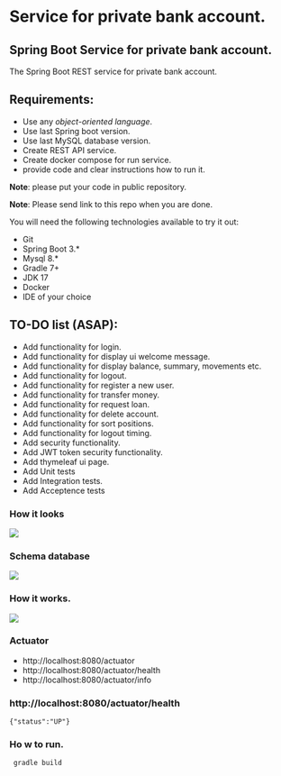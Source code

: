 # Service for private bank account.

## Spring Boot Service for private bank account.

The Spring Boot REST service for private bank account.

## Requirements:

- Use any *object-oriented language*.
- Use last Spring boot version.
- Use last MySQL database version.
- Create REST API service.
- Create docker compose for run service.
- provide code and clear instructions how to run it.

**Note**: please put your code in public repository.

**Note**: Please send link to this repo when you are done.

You will need the following technologies available to try it out:

* Git
* Spring Boot 3.*
* Mysql 8.*
* Gradle 7+
* JDK 17
* Docker
* IDE of your choice

## TO-DO list (ASAP):

- Add functionality for login.
- Add functionality for display ui welcome message.
- Add functionality for display balance, summary, movements etc.
- Add functionality for logout.
- Add functionality for register a new user.
- Add functionality for transfer money.
- Add functionality for request loan. 
- Add functionality for delete account.
- Add functionality for sort positions.
- Add functionality for logout timing.
- Add security functionality.
- Add JWT token security functionality.
- Add thymeleaf ui page.
- Add Unit tests
- Add Integration tests. 
- Add Acceptence tests

### How it looks

![](https://i.postimg.cc/YSy0DZmf/912c8cee-3bdf-4a68-8654-ec2d57d2ee8b.png)


### Schema database

![](https://i.postimg.cc/XNBLL0yL/Bank-account-system-er-diagram-e1591891863941.jpg)


### How it works.

![](https://i.postimg.cc/cJSd5Tr5/Bankist-flowchart.png)

### Actuator

* http://localhost:8080/actuator
* http://localhost:8080/actuator/health
* http://localhost:8080/actuator/info

### http://localhost:8080/actuator/health

```{"status":"UP"}```

### Ho w to run.

``` gradle build```
